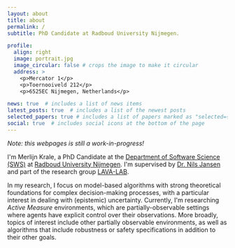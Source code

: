 ```yaml
---
layout: about
title: about
permalink: /
subtitle: PhD Candidate at Radboud University Nijmegen.

profile:
  align: right
  image: portrait.jpg
  image_circular: false # crops the image to make it circular
  address: >
    <p>Mercator 1</p>
    <p>Toernooiveld 212</p>
    <p>6525EC Nijmegen, Netherlands</p>

news: true  # includes a list of news items
latest_posts: true  # includes a list of the newest posts
selected_papers: true # includes a list of papers marked as "selected={true}"
social: true  # includes social icons at the bottom of the page
---
```

*Note: this webpages is still a work-in-progress!*

I'm Merlijn Krale, a PhD Candidate at the <a href='https://sws.cs.ru.nl/HomePage'>Department of Software Science (SWS)</a> at <a href='https://www.ru.nl/en'>Radboud University Nijmegen</a>.
I'm supervised by <a href='https://nilsjansen.org/'>Dr. Nils Jansen</a> and part of the research group <a href='https://lava-lab.org/'>LAVA-LAB</a>.

In my research, I focus on model-based algorithms with strong theoretical foundations for complex decision-making processes, with a particular interest in dealing with (epistemic) uncertainty.
Currently, I'm researching *Active Measure* environments, which are partially-observable settings where agents have explicit control over their observations.
More broadly, topics of interest include other partially observable environments, as well as algorithms that include robustness or safety specifications in addition to their other goals.

<!-- Write your biography here. Tell the world about yourself. Link to your favorite [subreddit](http://reddit.com). You can put a picture in, too. The code is already in, just name your picture `prof_pic.jpg` and put it in the `img/` folder.

Put your address / P.O. box / other info right below your picture. You can also disable any of these elements by editing `profile` property of the YAML header of your `_pages/about.md`. Edit `_bibliography/papers.bib` and Jekyll will render your [publications page](/al-folio/publications/) automatically.

Link to your social media connections, too. This theme is set up to use [Font Awesome icons](http://fortawesome.github.io/Font-Awesome/) and [Academicons](https://jpswalsh.github.io/academicons/), like the ones below. Add your Facebook, Twitter, LinkedIn, Google Scholar, or just disable all of them. -->
